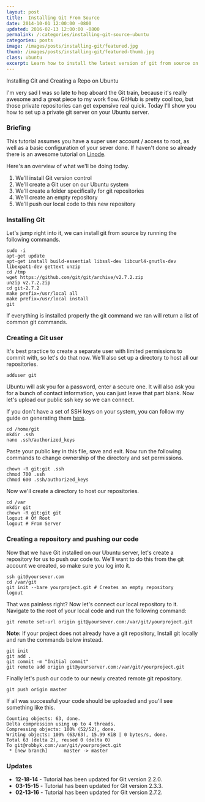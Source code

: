 ```yaml
---
layout: post
title:  Installing Git From Source
date: 2014-10-01 12:00:00 -0800
updated: 2016-02-13 12:00:00 -0800
permalink: /:categories/installing-git-source-ubuntu
categories: posts
image: /images/posts/installing-git/featured.jpg
thumb: /images/posts/installing-git/featured-thumb.jpg
class: ubuntu
excerpt: Learn how to install the latest version of git from source on Ubuntu 14.04.
---
```


Installing Git and Creating a Repo on Ubuntu

I'm very sad I was so late to hop aboard the Git train, because it's really awesome and a great piece to my work flow. GitHub is pretty cool too, but those private repositories can get expensive real quick. Today I'll show you how to set up a private git server on your Ubuntu server.

### Briefing

This tutorial assumes you have a super user account / access to root, as well as a basic configuration of your sever done. If haven't done so already there is an awesome tutorial on [Linode](https://www.linode.com/docs/getting-started).

Here's an overview of what we'll be doing today.

1. We'll install Git version control
2. We'll create a Git user on our Ubuntu system
3. We'll create a folder specifically for git repositories
4. We'll create an empty repository
5. We'll push our local code to this new repository

### Installing Git

Let's jump right into it, we can install git from source by running the following commands.

```nohighlight
sudo -i
apt-get update
apt-get install build-essential libssl-dev libcurl4-gnutls-dev libexpat1-dev gettext unzip
cd /tmp
wget https://github.com/git/git/archive/v2.7.2.zip
unzip v2.7.2.zip
cd git-2.7.2
make prefix=/usr/local all
make prefix=/usr/local install
git
```

If everything is installed properly the git command we ran will return a list of common git commands.

### Creating a Git user

It's best practice to create a separate user with limited permissions to commit with, so let's do that now. We'll also set up a directory to host all our repositories.

```nohighlight
adduser git
```

Ubuntu will ask you for a password, enter a secure one. It will also ask you for a bunch of contact information, you can just leave that part blank. Now let's upload our public ssh key so we can connect.

If you don't have a set of SSH keys on your system, you can follow my guide on generating them [here](/posts/ssh-key-generation-windows-osx-ubuntu).

```nohighlight
cd /home/git
mkdir .ssh
nano .ssh/authorized_keys
```

Paste your public key in this file, save and exit. Now run the following commands to change ownership of the directory and set permissions.

```nohighlight
chown -R git:git .ssh
chmod 700 .ssh
chmod 600 .ssh/authorized_keys
```

Now we'll create a directory to host our repositories.

```nohighlight
cd /var
mkdir git
chown -R git:git git
logout # Of Root
logout # From Server
```

### Creating a repository and pushing our code

Now that we have Git installed on our Ubuntu server, let's create a repository for us to push our code to. We'll want to do this from the git account we created, so make sure you log into it.

```nohighlight
ssh git@yoursever.com
cd /var/git
git init --bare yourproject.git # Creates an empty repository
logout
```

That was painless right? Now let's connect our local repository to it. Navigate to the root of your local code and run the following command:

```nohighlight
git remote set-url origin git@yoursever.com:/var/git/yourproject.git
```

**Note:** If your project does not already have a git repository, Install git locally and run the commands below instead.

```nohighlight
git init
git add .
git commit -m "Initial commit"
git remote add origin git@yourserver.com:/var/git/yourproject.git
```

Finally let's push our code to our newly created remote git repository.

```nohighlight
git push origin master
```

If all was successful your code should be uploaded and you'll see something like this.

```nohighlight
Counting objects: 63, done.
Delta compression using up to 4 threads.
Compressing objects: 100% (52/52), done.
Writing objects: 100% (63/63), 15.99 KiB | 0 bytes/s, done.
Total 63 (delta 2), reused 0 (delta 0)
To git@robbyk.com:/var/git/yourproject.git
 * [new branch]      master -> master
```

### Updates

- **12-18-14** - Tutorial has been updated for Git version 2.2.0.
- **03-15-15** - Tutorial has been updated for Git version 2.3.3.
- **02-13-16** - Tutorial has been updated for Git version 2.7.2.